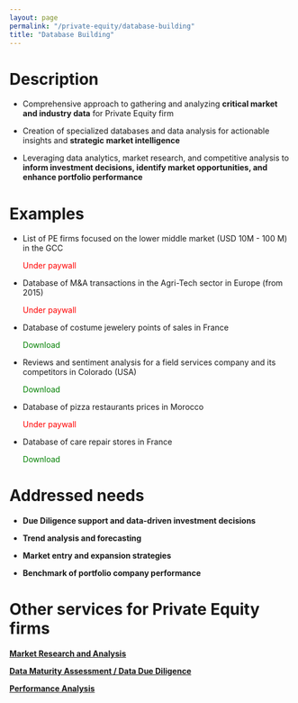 ```yaml
---
layout: page
permalink: "/private-equity/database-building"
title: "Database Building"
---
```

# Description

- Comprehensive approach to gathering and analyzing **critical market and industry data** for Private Equity firm

- Creation of specialized databases and data analysis for actionable insights and **strategic market intelligence**

- Leveraging data analytics, market research, and competitive analysis to **inform investment decisions, identify market opportunities, and enhance portfolio performance**

# Examples

- List of PE firms focused on the lower middle market (USD 10M - 100 M) in the GCC <p style="color:red;">Under paywall</p>

- Database of M&A transactions in the Agri-Tech sector in Europe (from 2015) <p style="color:red;">Under paywall</p>

- Database of costume jewelery points of sales in France <p style="color:green;">Download</p>

- Reviews and sentiment analysis for a field services company and its competitors in Colorado (USA) <p style="color:green;">Download</p>

- Database of pizza restaurants prices in Morocco <p style="color:red;">Under paywall</p>

- Database of care repair stores in France <p style="color:green;">Download</p>

# Addressed needs

- **Due Diligence support and data-driven investment decisions**

- **Trend analysis and forecasting**

- **Market entry and expansion strategies**

- **Benchmark of portfolio company performance**

# Other services for Private Equity firms
[**Market Research and Analysis**](/private-equity/market-analysis)

[**Data Maturity Assessment / Data Due Diligence**](/private-equity/data-due-diligence)

[**Performance Analysis**](/private-equity/performance-analysis)
